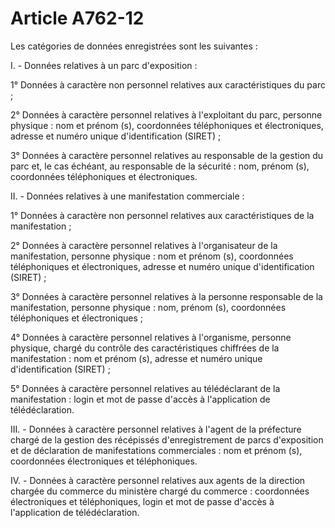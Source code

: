 # Article A762-12

Les catégories de données enregistrées sont les suivantes :

I. - Données relatives à un parc d'exposition :

1° Données à caractère non personnel relatives aux caractéristiques du parc ;

2° Données à caractère personnel relatives à l'exploitant du parc, personne physique : nom et prénom (s), coordonnées téléphoniques et électroniques, adresse et numéro unique d'identification (SIRET) ;

3° Données à caractère personnel relatives au responsable de la gestion du parc et, le cas échéant, au responsable de la sécurité : nom, prénom (s), coordonnées téléphoniques et électroniques.

II. - Données relatives à une manifestation commerciale :

1° Données à caractère non personnel relatives aux caractéristiques de la manifestation ;

2° Données à caractère personnel relatives à l'organisateur de la manifestation, personne physique : nom et prénom (s), coordonnées téléphoniques et électroniques, adresse et numéro unique d'identification (SIRET) ;

3° Données à caractère personnel relatives à la personne responsable de la manifestation, personne physique : nom, prénom (s), coordonnées téléphoniques et électroniques ;

4° Données à caractère personnel relatives à l'organisme, personne physique, chargé du contrôle des caractéristiques chiffrées de la manifestation : nom et prénom (s), adresse et numéro unique d'identification (SIRET) ;

5° Données à caractère personnel relatives au télédéclarant de la manifestation : login et mot de passe d'accès à l'application de télédéclaration.

III. - Données à caractère personnel relatives à l'agent de la préfecture chargé de la gestion des récépissés d'enregistrement de parcs d'exposition et de déclaration de manifestations commerciales : nom et prénom (s), coordonnées électroniques et téléphoniques.

IV. - Données à caractère personnel relatives aux agents de la direction chargée du commerce du ministère chargé du commerce : coordonnées électroniques et téléphoniques, login et mot de passe d'accès à l'application de télédéclaration.
